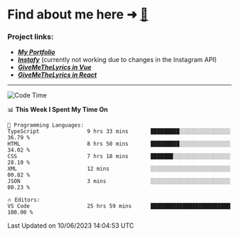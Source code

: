# Find about me here ➜ [🧑](https://pauabella.dev)

### Project links:
- ***[My Portfolio](https://pauabella.dev)***
- ***[Instafy](https://instafy.me)*** (currently not working due to changes in the Instagram API)
- ***[GiveMeTheLyrics in Vue](https://lyrics.pauabella.dev)***
- ***[GiveMeTheLyrics in React](https://pauabella.dev/GiveMeTheLyrics)***

---
<!--START_SECTION:waka-->
![Code Time](http://img.shields.io/badge/Code%20Time-2%2C222%20hrs%2051%20mins-blue)

📊 **This Week I Spent My Time On** 

```text
💬 Programming Languages: 
TypeScript               9 hrs 33 mins       █████████░░░░░░░░░░░░░░░░   36.79 % 
HTML                     8 hrs 50 mins       █████████░░░░░░░░░░░░░░░░   34.02 % 
CSS                      7 hrs 18 mins       ███████░░░░░░░░░░░░░░░░░░   28.10 % 
XML                      12 mins             ░░░░░░░░░░░░░░░░░░░░░░░░░   00.82 % 
JSON                     3 mins              ░░░░░░░░░░░░░░░░░░░░░░░░░   00.23 % 

🔥 Editors: 
VS Code                  25 hrs 59 mins      █████████████████████████   100.00 % 
```


 Last Updated on 10/06/2023 14:04:53 UTC
<!--END_SECTION:waka-->

